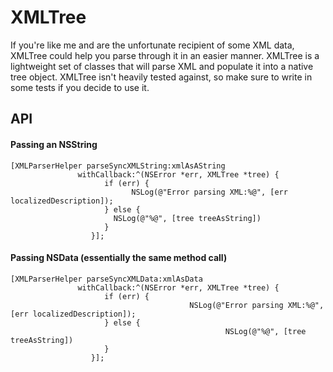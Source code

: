 # XMLTree

If you're like me and  are the unfortunate recipient of some XML data, XMLTree could help you parse through it in an easier manner. 
XMLTree is a lightweight set of classes that will parse XML and populate it into a native tree object.
XMLTree isn't heavily tested against, so make sure to write in some tests if you decide to use it.

## API

#### Passing an NSString
	
	
	[XMLParserHelper parseSyncXMLString:xmlAsAString
			       withCallback:^(NSError *err, XMLTree *tree) {
						 if (err) {
		           			   NSLog(@"Error parsing XML:%@", [err localizedDescription]);
						 } else {
 						   NSLog(@"%@", [tree treeAsString])
						 }
					  }];
					
	
#### Passing NSData (essentially the same method call)

	[XMLParserHelper parseSyncXMLData:xmlAsData
			       withCallback:^(NSError *err, XMLTree *tree) {
						 if (err) {
		              	                    NSLog(@"Error parsing XML:%@", [err localizedDescription]);
						 } else {
                                                    NSLog(@"%@", [tree treeAsString])
						 }
					  }];
